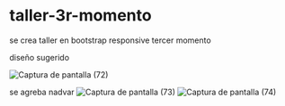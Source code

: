 # taller-3r-momento
se crea taller en  bootstrap  responsive tercer momento 

diseño sugerido 

![Captura de pantalla (72)](https://github.com/luistorresco/taller-3r-momento/assets/114264579/62305646-1296-401a-b0dc-c702c399461e)

se agreba nadvar
![Captura de pantalla (73)](https://github.com/luistorresco/taller-3r-momento/assets/114264579/d472f571-7678-4938-b5c7-00892ab15d7d)
![Captura de pantalla (74)](https://github.com/luistorresco/taller-3r-momento/assets/114264579/ba7b5945-6ee0-403e-b100-b12e95c05e62)
